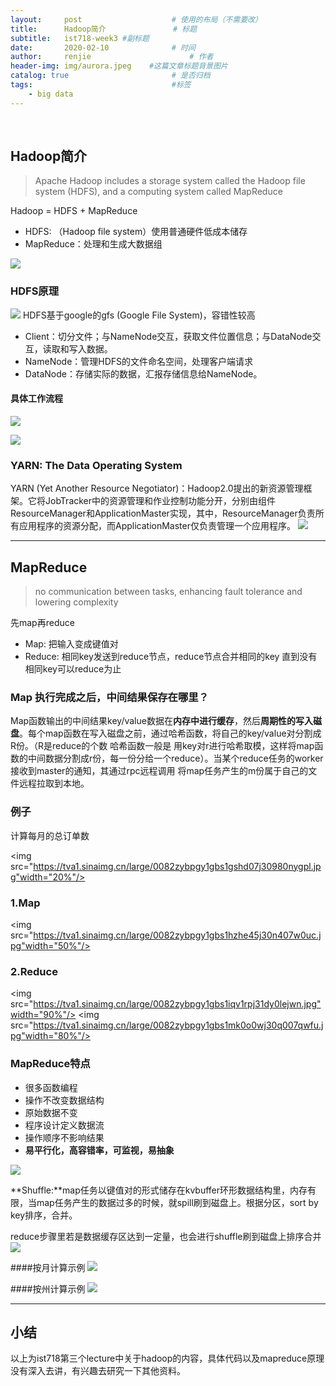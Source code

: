 ```yaml
---
layout:     post                    # 使用的布局（不需要改）
title:      Hadoop简介               # 标题 
subtitle:   ist718-week3 #副标题
date:       2020-02-10              # 时间
author:     renjie                      # 作者
header-img: img/aurora.jpeg    #这篇文章标题背景图片
catalog: true                       # 是否归档
tags:                               #标签
    - big data
---
```

<font size="4"></font><br />
## Hadoop简介
>Apache Hadoop includes a storage system called the Hadoop file system (HDFS), and a computing system called MapReduce

Hadoop = HDFS + MapReduce

- HDFS: （Hadoop file system）使用普通硬件低成本储存
-  MapReduce：处理和生成大数据组

![](https://tva1.sinaimg.cn/large/0082zybpgy1gbs0vv88s6j31kc0u01e0.jpg)
### HDFS原理
![](https://tva1.sinaimg.cn/large/0082zybpgy1gbs0qz6ozxj31na0rux4m.jpg)
HDFS基于google的gfs (Google File System)，容错性较高
- Client：切分文件；与NameNode交互，获取文件位置信息；与DataNode交互，读取和写入数据。  
- NameNode：管理HDFS的文件命名空间，处理客户端请求
- DataNode：存储实际的数据，汇报存储信息给NameNode。
#### 具体工作流程
![](https://tva1.sinaimg.cn/large/0082zybpgy1gbs0y52oywj319s0u04k4.jpg)

![](https://tva1.sinaimg.cn/large/0082zybpgy1gbs15eabnqj31lu0u0qgh.jpg)
### YARN: The Data Operating System
YARN (Yet Another Resource Negotiator)：Hadoop2.0提出的新资源管理框架。它将JobTracker中的资源管理和作业控制功能分开，分别由组件ResourceManager和ApplicationMaster实现，其中，ResourceManager负责所有应用程序的资源分配，而ApplicationMaster仅负责管理一个应用程序。
![](https://tva1.sinaimg.cn/large/0082zybpgy1gbs0v0ei3ej30ug0hqn00.jpg)	
***

## MapReduce
>no communication between tasks, enhancing fault tolerance and lowering complexity  

先map再reduce   

- Map: 把输入变成键值对
- Reduce: 相同key发送到reduce节点，reduce节点合并相同的key
直到没有相同key可以reduce为止

### Map 执行完成之后，中间结果保存在哪里？
Map函数输出的中间结果key/value数据在**内存中进行缓存**，然后**周期性的写入磁盘**。每个map函数在写入磁盘之前，通过哈希函数，将自己的key/value对分割成R份。（R是reduce的个数 哈希函数一般是 用key对r进行哈希取模，这样将map函数的中间数据分割成r份，每一份分给一个reduce）。当某个reduce任务的worker接收到master的通知，其通过rpc远程调用 将map任务产生的m份属于自己的文件远程拉取到本地。

### 例子
计算每月的总订单数   

<img src="https://tva1.sinaimg.cn/large/0082zybpgy1gbs1gshd07j30980nygpl.jpg"width="20%"/>
### 1.Map
<img src="https://tva1.sinaimg.cn/large/0082zybpgy1gbs1hzhe45j30n407w0uc.jpg"width="50%"/>
### 2.Reduce
<img src="https://tva1.sinaimg.cn/large/0082zybpgy1gbs1iqv1rpj31dy0lejwn.jpg"width="90%"/>
<img src="https://tva1.sinaimg.cn/large/0082zybpgy1gbs1mk0o0wj30q007qwfu.jpg"width="80%"/>

### MapReduce特点
- 很多函数编程
- 操作不改变数据结构
- 原始数据不变
- 程序设计定义数据流
- 操作顺序不影响结果
- **易平行化，高容错率，可监视，易抽象**

![](https://tva1.sinaimg.cn/large/0082zybpgy1gbs1pvotqjj31hg05wgo8.jpg)

**Shuffle:**map任务以键值对的形式储存在kvbuffer环形数据结构里，内存有限，当map任务产生的数据过多的时候，就spill刷到磁盘上。根据分区，sort by key排序，合并。

reduce步骤里若是数据缓存区达到一定量，也会进行shuffle刷到磁盘上排序合并
![](https://tva1.sinaimg.cn/large/0082zybpgy1gbs1ztmzfyj31kg0ta7wh.jpg)

####按月计算示例
![](https://tva1.sinaimg.cn/large/0082zybpgy1gbs21w1745j31r10u07rn.jpg)

####按州计算示例
![](https://tva1.sinaimg.cn/large/0082zybpgy1gbs22t5gfwj31qw0u01i8.jpg)


***
## 小结
以上为ist718第三个lecture中关于hadoop的内容，具体代码以及mapreduce原理没有深入去讲，有兴趣去研究一下其他资料。